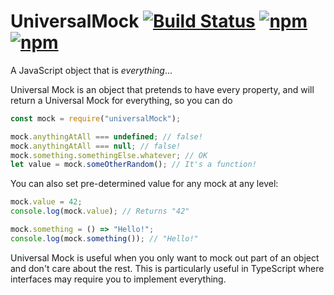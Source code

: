 # UniversalMock [![Build Status](https://img.shields.io/travis/MeltingMosaic/UniversalMock/master.svg)](https://travis-ci.org/MeltingMosaic/UniversalMock) [![npm](https://img.shields.io/npm/v/universal-mock.svg)](https://www.npmjs.com/package/universal-mock)  [![npm](https://img.shields.io/npm/dt/universal-mock.svg)](https://www.npmjs.com/package/universal-mock)
A JavaScript object that is _everything_...

Universal Mock is an object that pretends to have every property, and will return a Universal Mock for everything, so you can do

```javascript
const mock = require("universalMock");

mock.anythingAtAll === undefined; // false!
mock.anythingAtAll === null; // false!
mock.something.somethingElse.whatever; // OK
let value = mock.someOtherRandom(); // It's a function!
```

You can also set pre-determined value for any mock at any level:
```javascript
mock.value = 42;
console.log(mock.value); // Returns "42"

mock.something = () => "Hello!";
console.log(mock.something()); // "Hello!"
```

Universal Mock is useful when you only want to mock out part of an object and don't care about the rest. This is particularly useful in TypeScript where interfaces may require
you to implement everything.
